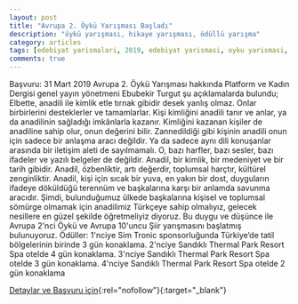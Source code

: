 ```yaml
---
layout: post
title: "Avrupa 2. Öykü Yarışması Başladı"
description: "öykü yarışması, hikaye yarışması, ödüllü yarışma"
category: articles
tags: [edebiyat yarismalari, 2019, edebiyat yarismasi, oyku yarismasi, hikaye yarismasi]
comments: true
---
```


Başvuru: 31 Mart 2019
Avrupa 2. Öykü Yarışması hakkında Platform ve Kadın Dergisi genel yayın yönetmeni
Ebubekir Turgut şu açıklamalarda bulundu; Elbette, anadili ile kimlik etle tırnak gibidir desek yanlış olmaz. Onlar birbirlerini desteklerler ve tamamlarlar. Kişi kimliğini anadili tanır ve anlar, ya da anadilinin sağladığı imkânlarla kazanır. Kimliğini kazanan kişiler de anadiline sahip olur, onun değerini bilir. 
Zannedildiği gibi kişinin anadili onun için sadece bir anlaşma aracı değildir. Ya da sadece aynı dili konuşanlar arasında bir iletişim aleti de sayılmamalı. O, bazı harfler, bazı sesler, bazı ifadeler ve yazılı belgeler de değildir. 
Anadil, bir kimlik, bir medeniyet ve bir tarih gibidir. Anadil, özbenliktir, artı değerdir, toplumsal harçtır, kültürel zenginliktir. Anadil, kişi için sıcak bir yuva, en yakın bir dost, duyguların ifadeye döküldüğü terennüm ve başkalarına karşı bir anlamda savunma aracıdır. 
Şimdi, bulunduğumuz ülkede başkalarına kişisel ve toplumsal sömürge olmamak için anadilimiz Türkçeye sahip olmalıyız, gelecek nesillere en güzel şekilde öğretmeliyiz diyoruz. Bu duygu ve düşünce ile Avrupa 2'nci Öykü ve Avrupa 10'uncu Şiir yarışmasını başlatmış bulunuyoruz. 
Ödüller: 
1'nciye Sim Tronic sponsorluğunda Türkiye’de tatil bölgelerinin birinde 3 gün konaklama.
2'nciye Sandıklı Thermal Park Resort Spa otelde 4 gün konaklama.
3'nciye Sandıklı Thermal Park Resort Spa otelde 3 gün konaklama.
4'nciye Sandıklı Thermal Park Resort Spa otelde 2 gün konaklama

[Detaylar ve Başvuru için](http://www.kamuajans.com/guncel/avrupa-2-oyku-yarismasi-basladi-h534357.html?utm_source=edebiyatyarismalari.com&utm_medium=affiliate){:rel="nofollow"}{:target="_blank"}